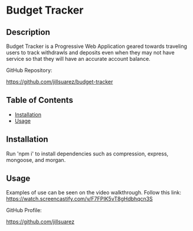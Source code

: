 # Budget Tracker
  
  ## Description
  Budget Tracker is a Progressive Web Application geared towards traveling  users to track withdrawls and deposits even when they may not have service so that they will have an accurate account balance. 

  GitHub Repository:

  https://github.com/jillsuarez/budget-tracker
  ## Table of Contents
  * [Installation](#installation)
  * [Usage](#usage)
 
  ## Installation
  Run 'npm i' to install dependencies such as compression, express, mongoose, and morgan.
  ## Usage
  Examples of use can be seen on the video walkthrough. Follow this link:
  https://watch.screencastify.com/v/F7FPIK5vT8gHdbhqcn3S
 
  
  GitHub Profile:
  
  https://github.com/jillsuarez